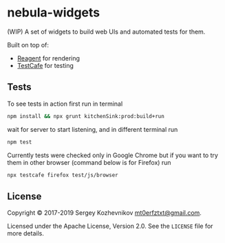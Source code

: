 # nebula-widgets

(WIP) A set of widgets to build web UIs and automated tests for them.

Built on top of:
- [Reagent](https://github.com/reagent-project/reagent) for rendering
- [TestCafe](https://devexpress.github.io/testcafe/) for testing

## Tests

To see tests in action first run in terminal
```sh
npm install && npx grunt kitchenSink:prod:build+run
```

wait for server to start listening, and in different terminal run
```sh
npm test
```

Currently tests were checked only in Google Chrome but if you want to try them in
other browser (command below is for Firefox) run
```sh
npx testcafe firefox test/js/browser
```

## License

Copyright © 2017-2019 Sergey Kozhevnikov <mt0erfztxt@gmail.com>.

Licensed under the Apache License, Version 2.0. See the `LICENSE` file for more details.
